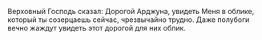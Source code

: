 Верховный Господь сказал: Дорогой Арджуна, увидеть Меня в облике, который ты созерцаешь сейчас, чрезвычайно трудно. Даже полубоги вечно жаждут увидеть этот дорогой для них облик.